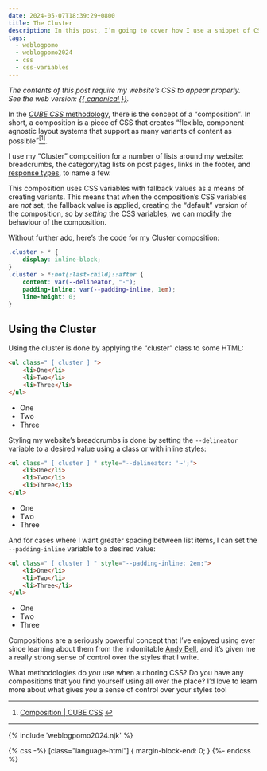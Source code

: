 ```yaml
---
date: 2024-05-07T18:39:29+0800
title: The Cluster
description: In this post, I’m going to cover how I use a snippet of CSS for laying out list items that I’m calling a <q>Cluster</q>.
tags:
  - weblogpomo
  - weblogpomo2024
  - css
  - css-variables
---
```


<p class=" [ rss-only ] "><em>The contents of this post require my website’s CSS to appear properly.<br>See the web version: <a href="{{ canonical }}">{{ canonical }}</a>.</em></p>

In the [*CUBE CSS* methodology](https://cube.fyi), there is the concept of a <q>composition</q>. In short, a composition is a piece of CSS that creates <q>flexible, component-agnostic layout systems that support as many variants of content as possible</q><a href="#fn1" id="fnref1"><sup class="footnote-ref">[1]</sup></a>.

I use my <q>Cluster</q> composition for a number of lists around my website: breadcrumbs, the category/tag lists on post pages, links in the footer, and [response types](https://chrisburnell.com/note/slash-interests/#responses), to name a few.

This composition uses CSS variables with fallback values as a means of creating variants. This means that when the composition’s CSS variables are *not* set, the fallback value is applied, creating the <q>default</q> version of the composition, so by *setting* the CSS variables, we can modify the behaviour of the composition.

Without further ado, here’s the code for my Cluster composition:

```css
.cluster > * {
	display: inline-block;
}
.cluster > *:not(:last-child)::after {
	content: var(--delineator, "·");
	padding-inline: var(--padding-inline, 1em);
	line-height: 0;
}
```

<h2 id="usage">Using the Cluster</h2>

Using the cluster is done by applying the <q>cluster</q> class to some HTML:

```html
<ul class=" [ cluster ] ">
	<li>One</li>
	<li>Two</li>
	<li>Three</li>
</ul>
```

<div class=" [ box ] ">
    <ul class=" [ cluster ] ">
        <li>One</li><li>Two</li><li>Three</li>
    </ul>
</div>

Styling my website’s breadcrumbs is done by setting the `--delineator` variable to a desired value using a class or with inline styles:

```html
<ul class=" [ cluster ] " style="--delineator: '→';">
	<li>One</li>
	<li>Two</li>
	<li>Three</li>
</ul>
```

<div class=" [ box ] ">
    <ul class=" [ cluster ] " style="--delineator: '→';">
        <li>One</li><li>Two</li><li>Three</li>
    </ul>
</div>

And for cases where I want greater spacing between list items, I can set the `--padding-inline` variable to a desired value:

```html
<ul class=" [ cluster ] " style="--padding-inline: 2em;">
	<li>One</li>
	<li>Two</li>
	<li>Three</li>
</ul>
```

<div class=" [ box ] ">
    <ul class=" [ cluster ] " style="--padding-inline: 2em;">
        <li>One</li><li>Two</li><li>Three</li>
    </ul>
</div>

Compositions are a seriously powerful concept that I’ve enjoyed using ever since learning about them from the indomitable [Andy Bell](https://piccalil.li/), and it’s given me a really strong sense of control over the styles that I write.

What methodologies do *you* use when authoring CSS? Do you have any compositions that you find yourself using all over the place? I’d love to learn more about what gives *you* a sense of control over your styles too!

--------

<nav aria-label="Footnotes">
	<ol>
		<li id="fn1">
			<p><a href="https://cube.fyi/composition.html" rel="external noopener">Composition | CUBE CSS</a> <a href="#fnref1">↩︎</a></p>
		</li>
	</ol>
</nav>

--------

{% include 'weblogpomo2024.njk' %}

{% css -%}
[class="language-html"] {
    margin-block-end: 0;
}
{%- endcss %}
